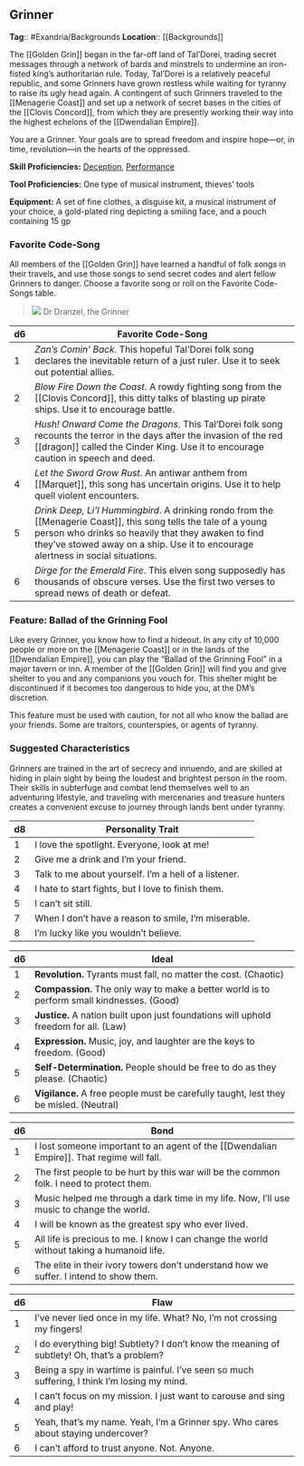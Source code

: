 ## Grinner
**Tag**:: #Exandria/Backgrounds
**Location**:: [[Backgrounds]]

The [[Golden Grin]] began in the far-off land of Tal’Dorei, trading secret messages through a network of bards and minstrels to undermine an iron-fisted king’s authoritarian rule. Today, Tal’Dorei is a relatively peaceful republic, and some Grinners have grown restless while waiting for tyranny to raise its ugly head again. A contingent of such Grinners traveled to the [[Menagerie Coast]] and set up a network of secret bases in the cities of the [[Clovis Concord]], from which they are presently working their way into the highest echelons of the [[Dwendalian Empire]].

You are a Grinner. Your goals are to spread freedom and inspire hope—or, in time, revolution—in the hearts of the oppressed.

**Skill Proficiencies:** [Deception](https://www.dndbeyond.com/compendium/rules/basic-rules/using-ability-scores#Deception), [Performance](https://www.dndbeyond.com/compendium/rules/basic-rules/using-ability-scores#Performance)

**Tool Proficiencies:** One type of musical instrument, thieves’ tools

**Equipment:** A set of fine clothes, a disguise kit, a musical instrument of your choice, a gold-plated ring depicting a smiling face, and a pouch containing 15 gp

### Favorite Code-Song

All members of the [[Golden Grin]] have learned a handful of folk songs in their travels, and use those songs to send secret codes and alert fellow Grinners to danger. Choose a favorite song or roll on the Favorite Code-Songs table.

> ![](https://media.dndbeyond.com/compendium-images/egtw/yDOyqyOocErRgYJK/04-22.png)
> Dr Dranzel, the Grinner

| d6 | Favorite Code-Song|
| --- | --- |
| 1 | _Zan’s Comin’ Back_. This hopeful Tal’Dorei folk song declares the inevitable return of a just ruler. Use it to seek out potential allies.|
| 2 | _Blow Fire Down the Coast_. A rowdy fighting song from the [[Clovis Concord]], this ditty talks of blasting up pirate ships. Use it to encourage battle.|
| 3 | _Hush! Onward Come the Dragons_. This Tal’Dorei folk song recounts the terror in the days after the invasion of the red [[dragon]] called the Cinder King. Use it to encourage caution in speech and deed.|
| 4 | _Let the Sword Grow Rust_. An antiwar anthem from [[Marquet]], this song has uncertain origins. Use it to help quell violent encounters.|
| 5 | _Drink Deep, Li’l Hummingbird_. A drinking rondo from the [[Menagerie Coast]], this song tells the tale of a young person who drinks so heavily that they awaken to find they’ve stowed away on a ship. Use it to encourage alertness in social situations.|
| 6 | _Dirge for the Emerald Fire_. This elven song supposedly has thousands of obscure verses. Use the first two verses to spread news of death or defeat.|

### Feature: Ballad of the Grinning Fool

Like every Grinner, you know how to find a hideout. In any city of 10,000 people or more on the [[Menagerie Coast]] or in the lands of the [[Dwendalian Empire]], you can play the “Ballad of the Grinning Fool” in a major tavern or inn. A member of the [[Golden Grin]] will find you and give shelter to you and any companions you vouch for. This shelter might be discontinued if it becomes too dangerous to hide you, at the DM’s discretion.

This feature must be used with caution, for not all who know the ballad are your friends. Some are traitors, counterspies, or agents of tyranny.

### Suggested Characteristics

Grinners are trained in the art of secrecy and innuendo, and are skilled at hiding in plain sight by being the loudest and brightest person in the room. Their skills in subterfuge and combat lend themselves well to an adventuring lifestyle, and traveling with mercenaries and treasure hunters creates a convenient excuse to journey through lands bent under tyranny.

|d8|Personality Trait|
| --- | --- |
|1|I love the spotlight. Everyone, look at me!|
|2|Give me a drink and I’m your friend.|
|3|Talk to me about yourself. I’m a hell of a listener.|
|4|I hate to start fights, but I love to finish them.|
|5|I can’t sit still.||6|I’m always humming an old tune from my past.|
|7|When I don’t have a reason to smile, I’m miserable.|
|8|I’m lucky like you wouldn’t believe.|

| d6 | Ideal |
| --- | --- |
| 1 | **Revolution.** Tyrants must fall, no matter the cost. (Chaotic) |
| 2 | **Compassion.** The only way to make a better world is to perform small kindnesses. (Good) |
| 3 | **Justice.** A nation built upon just foundations will uphold freedom for all. (Law) |
| 4 | **Expression.** Music, joy, and laughter are the keys to freedom. (Good) |
| 5 | **Self-Determination.** People should be free to do as they please. (Chaotic) |
| 6 | **Vigilance.** A free people must be carefully taught, lest they be misled. (Neutral) |

| d6 | Bond |
| --- | --- |
| 1 | I lost someone important to an agent of the [[Dwendalian Empire]]. That regime will fall. |
| 2 | The first people to be hurt by this war will be the common folk. I need to protect them. |
| 3 | Music helped me through a dark time in my life. Now, I’ll use music to change the world. |
| 4 | I will be known as the greatest spy who ever lived. |
| 5 | All life is precious to me. I know I can change the world without taking a humanoid life. |
| 6 | The elite in their ivory towers don’t understand how we suffer. I intend to show them. |

|d6|Flaw|
| --- | --- |
| 1 | I’ve never lied once in my life. What? No, I’m not crossing my fingers! |
| 2 | I do everything big! Subtlety? I don’t know the meaning of subtlety! Oh, that’s a problem? |
| 3 | Being a spy in wartime is painful. I’ve seen so much suffering, I think I’m losing my mind. |
| 4 | I can’t focus on my mission. I just want to carouse and sing and play! |
| 5 | Yeah, that’s my name. Yeah, I’m a Grinner spy. Who cares about staying undercover? |
| 6 | I can’t afford to trust anyone. Not. Anyone. |